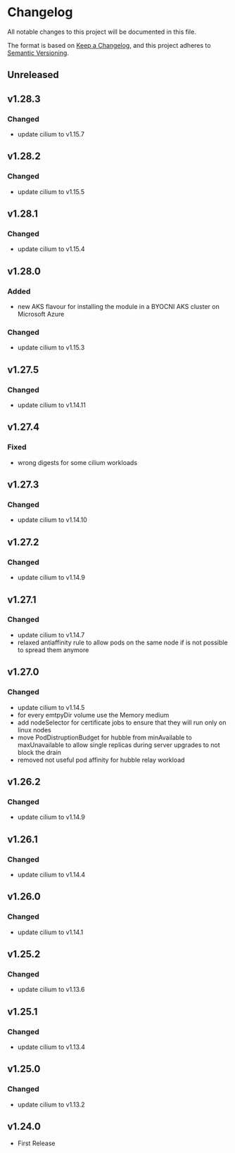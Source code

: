 # Changelog

All notable changes to this project will be documented in this file.

The format is based on [Keep a Changelog](https://keepachangelog.com/en/1.0.0/),
and this project adheres to [Semantic Versioning](https://semver.org/spec/v2.0.0.html).

## Unreleased

## v1.28.3

### Changed

- update cilium to v1.15.7

## v1.28.2

### Changed

- update cilium to v1.15.5

## v1.28.1

### Changed

- update cilium to v1.15.4

## v1.28.0

### Added

- new AKS flavour for installing the module in a BYOCNI AKS cluster on Microsoft Azure

### Changed

- update cilium to v1.15.3

## v1.27.5

### Changed

- update cilium to v1.14.11

## v1.27.4

### Fixed

- wrong digests for some cilium workloads

## v1.27.3

### Changed

- update cilium to v1.14.10

## v1.27.2

### Changed

- update cilium to v1.14.9

## v1.27.1

### Changed

- update cilium to v1.14.7
- relaxed antiaffinity rule to allow pods on the same node if is not possible to spread them anymore

## v1.27.0

### Changed

- update cilium to v1.14.5
- for every emtpyDir volume use the Memory medium
- add nodeSelector for certificate jobs to ensure that they will run only on linux nodes
- move PodDistruptionBudget for hubble from minAvailable to maxUnavailable to allow single replicas during
	server upgrades to not block the drain
- removed not useful pod affinity for hubble relay workload

## v1.26.2

### Changed

- update cilium to v1.14.9

## v1.26.1

### Changed

- update cilium to v1.14.4

## v1.26.0

### Changed

- update cilium to v1.14.1

## v1.25.2

### Changed

- update cilium to v1.13.6

## v1.25.1

### Changed

- update cilium to v1.13.4

## v1.25.0

### Changed

- update cilium to v1.13.2

## v1.24.0

- First Release
